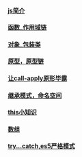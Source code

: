 #### [js简介](https://github.com/z826526354/myProject/blob/master/js基础/js简介.md)

#### [函数_作用域链](https://github.com/z826526354/myProject/blob/master/js基础/函数_作用域链.md)

#### [对象_包装类](https://github.com/z826526354/myProject/blob/master/js基础/对象_包装类.md)

#### [原型，原型链](https://github.com/z826526354/myProject/blob/master/js基础/原型，原型链.md)

#### [让call-apply原形毕露](https://github.com/z826526354/myProject/blob/master/js基础/call-apply.md)

#### [继承模式，命名空间](https://github.com/z826526354/myProject/blob/master/js基础/继承模式，命名空间.md)

#### [this小知识](https://github.com/z826526354/myProject/blob/master/js基础/this.md)

#### [数组](https://github.com/z826526354/myProject/blob/master/js基础/数组.md)

#### [try...catch,es5严格模式](https://github.com/z826526354/myProject/blob/master/js基础/try...catch,es5严格模式.md)

